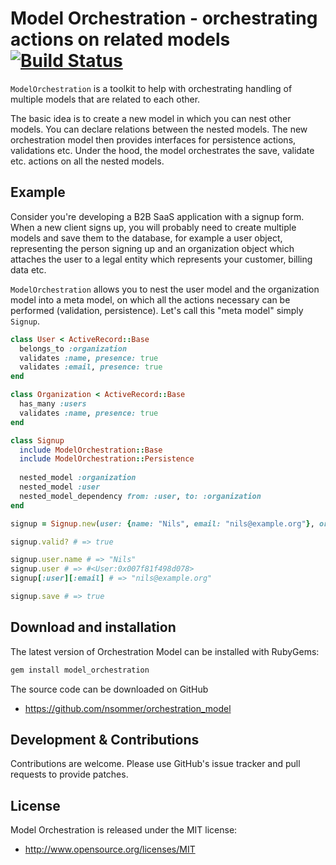 # Model Orchestration - orchestrating actions on related models [![Build Status](https://travis-ci.org/nsommer/model_orchestration.svg?branch=master)](https://travis-ci.org/nsommer/model_orchestration)

`ModelOrchestration` is a toolkit to help with orchestrating handling of multiple models that are related to each other.

The basic idea is to create a new model in which you can nest other models. You can declare relations between the nested models. The new orchestration model then provides interfaces for persistence actions, validations etc. Under the hood, the model orchestrates the save, validate etc. actions on all the nested models.

## Example

Consider you're developing a B2B SaaS application with a signup form. When a new client signs up, you will probably need to create multiple models and save them to the database, for example a user object, representing the person signing up and an organization object which attaches the user to a legal entity which represents your customer, billing data etc.

`ModelOrchestration` allows you to nest the user model and the organization model into a meta model, on which all the actions necessary can be performed (validation, persistence). Let's call this "meta model" simply `Signup`.

```ruby
class User < ActiveRecord::Base
  belongs_to :organization
  validates :name, presence: true
  validates :email, presence: true
end

class Organization < ActiveRecord::Base
  has_many :users
  validates :name, presence: true
end

class Signup
  include ModelOrchestration::Base
  include ModelOrchestration::Persistence
  
  nested_model :organization
  nested_model :user
  nested_model_dependency from: :user, to: :organization
end

signup = Signup.new(user: {name: "Nils", email: "nils@example.org"}, organization: {name: "Nils' Webdesign Agency"})

signup.valid? # => true

signup.user.name # => "Nils"
signup.user # => #<User:0x007f81f498d078> 
signup[:user][:email] # => "nils@example.org"

signup.save # => true
```

## Download and installation

The latest version of Orchestration Model can be installed with RubyGems:

```bash
gem install model_orchestration
```

The source code can be downloaded on GitHub

* https://github.com/nsommer/orchestration_model

## Development & Contributions

Contributions are welcome. Please use GitHub's issue tracker and pull requests to provide patches.

## License

Model Orchestration is released under the MIT license:

* http://www.opensource.org/licenses/MIT
    
